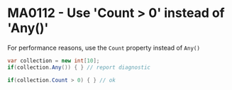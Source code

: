 # MA0112 - Use 'Count \> 0' instead of 'Any()'

For performance reasons, use the `Count` property instead of `Any()`

````c#
var collection = new int[10];
if(collection.Any()) { } // report diagnostic

if(collection.Count > 0) { } // ok
````
